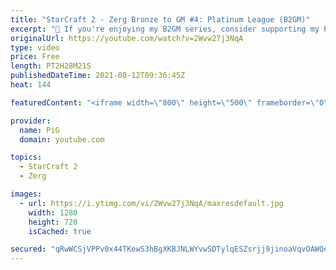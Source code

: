 ```yaml
---
title: "StarCraft 2 - Zerg Bronze to GM #4: Platinum League (B2GM)"
excerpt: "🐷 If you're enjoying my B2GM series, consider supporting my Patreon: https://www.patreon.com/PiGSC2 0:00 GAME 1 -- Practice build order along with PiG 13:55 How to check if someone is Searching for Game? 14:30 GAME 2 -- Practice build order along with PiG 28:20 REVIEW: Gold + Plat things to learn 46:53"
originalUrl: https://youtube.com/watch?v=2Wvw27j3NqA
type: video
price: Free
length: PT2H28M21S
publishedDateTime: 2021-08-12T09:36:45Z
heat: 144

featuredContent: "<iframe width=\"800\" height=\"500\" frameborder=\"0\" src=\"https://www.youtube.com/embed/2Wvw27j3NqA\" allow=\"accelerometer; autoplay; encrypted-media; gyroscope; picture-in-picture\" allowfullscreen></iframe>"

provider:
  name: PiG
  domain: youtube.com

topics:
  - StarCraft 2
  - Zerg

images:
  - url: https://i.ytimg.com/vi/2Wvw27j3NqA/maxresdefault.jpg
    width: 1280
    height: 720
    isCached: true

secured: "qRwWCSjVPPv0x44TKewS3hBgXKBJNLWYvwSDTylqESZsrjj9jinoaVqvOAWQeVcQNSYWpy+zmodKvyBcwdpJRUXPPl61Z4/UGvEn8w5Gb4N/OhqpZDBWQTbi0IyRtQ12m/q3pe0wNK3Qz8+KZatafZa7bD3gHwlNlW72h5fDUjYquYoVTeG359NAffUbqcFHs3GFEgWxVXkBhUSVSuRkvQ9lWPxqqcKx23eLFgnpai5w2ETy4lJ10LvTZYBKR6oj2HcRaF5Lrk5JHSEB4cACn67Q4grJfDlZGaK/kB05or7/GGLqQcCM918ejDh4PdjpKFGwFIY/JtgvCcY6zTJ5foE1T8dUlDk3z8J3NiiZkCCxdT6kx/ZT35axxN/7McNvHYPW0y0Tt/mJf8JWgRD+TBeL3Uue8bOu1xbkBoh51sQ=;kAJIAHgi58tvr+wT6hG47A=="
---
```


